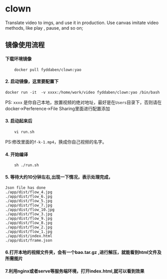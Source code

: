 # clown
Translate video to imgs, and use it in production. Use canvas imitate video methods, like play , pause, and so on;

## 镜像使用流程

#### 下载环境镜像

```
    docker pull fyddaben/clown:yao
```

#### 2. 启动镜像，这里要配置下

```
docker run -it  -v xxxx:/home/work/video fyddaben/clown:yao /bin/bash
```

PS: `xxxx` 是你自己本地，放置视频的绝对地址，最好是在`Users`目录下，否则请在docker->Perference->File Sharing里面进行配置添加


#### 3. 启动起来后

```
    vi run.sh
```

PS:修改里面的`f-k-1.mp4`，换成你自己视频的名字。


#### 4. 开始编译

```
    sh ./run.sh
```

#### 5. 等待大约10分钟左右,出现一下情况，表示处理完成，

```
Json file has done
./app/dist/flow_4.jpg
./app/dist/flow_6.jpg
./app/dist/flow_5.jpg
./app/dist/flow_7.jpg
./app/dist/flow_10.jpg
./app/dist/flow_3.jpg
./app/dist/flow_9.jpg
./app/dist/flow_8.jpg
./app/dist/flow_2.jpg
./app/dist/flow_1.jpg
./app/dist/index.html
./app/dist/frame.json

```

#### 6.打开本地的视频文件夹，会有一个bao.tar.gz ,进行解压，就能看到html文件及所需图片


#### 7.利用nginx或者serve等服务端环境，打开index.html,就可以看到效果
